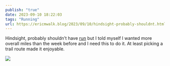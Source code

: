 ```yaml
---
publish: "true"
date: 2023-09-10 18:22:03
tags: "Running"
url: https://ericmwalk.blog/2023/09/10/hindsight-probably-shouldnt.html
---
```


Hindsight, probably shouldn’t have [run](https://strava.com/activities/9823895454)  but I told myself I wanted more overall miles than the week before and I need this to do it.  At least picking a trail route made it enjoyable.

![](https://ericmwalk.blog/uploads/2023/524c18d1-99df-4712-bf60-68b63f1c4c08.jpg)
